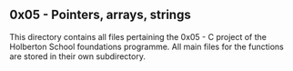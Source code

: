 ## 0x05 - Pointers, arrays, strings

This directory contains all files pertaining the 0x05 - C project of the Holberton School foundations programme.
All main files for the functions are stored in their own subdirectory.

